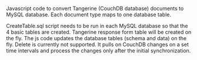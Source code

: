 Javascript code to convert Tangerine (CouchDB database) documents to MySQL database.  Each document type maps to one database table.

CreateTable.sql script needs to be run in each MySQL database so that the 4 basic tables are created.  Tangerine response form table will be created on the fly.
The js code updates the database tables (schema and data) on the fly.
Delete is currently not supported.
It pulls on CouchDB changes on a set time intervals and process the changes only after the initial synchronization.


